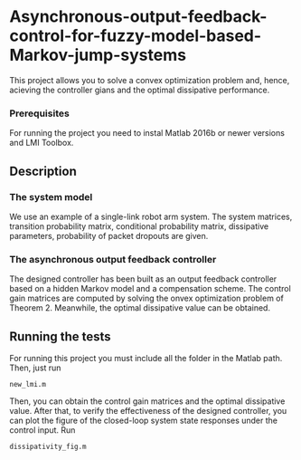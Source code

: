 # Asynchronous-output-feedback-control-for-fuzzy-model-based-Markov-jump-systems
This project allows you to solve a convex optimization problem and, hence, acieving the controller gians and the optimal dissipative performance. 
### Prerequisites
For running the project you need to instal Matlab 2016b or newer versions and LMI Toolbox. 
## Description
### The system model
We use an example of a single-link robot arm system. The system matrices, transition probability matrix, conditional probability matrix, dissipative parameters, probability of packet dropouts are given.
### The asynchronous output feedback controller
The designed controller has been built as an output feedback controller based on a hidden Markov model and a compensation scheme. 
The control gain matrices are computed by solving the onvex optimization problem of Theorem 2. Meanwhile, the optimal dissipative value can be obtained.
## Running the tests
For running this project you must include all the folder in the Matlab path. Then, just run
``` 
new_lmi.m 
```
Then, you can obtain the control gain matrices and the optimal dissipative value.
After that, to verify the effectiveness of the designed controller, you can plot the figure of the closed-loop system state responses under the control input. Run
```
dissipativity_fig.m
```

